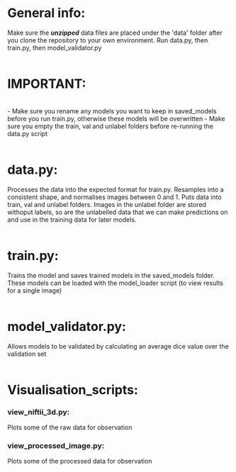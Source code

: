 # General info:
Make sure the ***unzipped*** data files are placed under the 'data' folder after you clone the repository to your own environment.
Run data.py, then train.py, then model_validator.py
<br />
<br />

# **IMPORTANT:**
<br />
- Make sure you rename any models you want to keep in saved_models before you run train.py, otherwise these models will be overwritten
- Make sure you empty the train, val and unlabel folders before re-running the data.py script
<br />
<br />
  
# **data.py:**
Processes the data into the expected format for train.py. Resamples into a consistent shape, and normalises images between 0 and 1. Puts data into train, val and unlabel folders. Images in the unlabel folder are stored withoput labels, so are the unlabelled data that we can make predictions on and use in the training data for later models.
<br />
<br />

# **train.py:**
Trains the model and saves trained models in the saved_models folder. These models can be loaded with the model_loader script (to view results for a single image)
<br />
<br />

# **model_validator.py:**
Allows models to be validated by calculating an average dice value over the validation set
<br />
<br />

# **Visualisation_scripts:**
### **view_niftii_3d.py:**
Plots some of the raw data for observation
<br />

### **view_processed_image.py:**
Plots some of the processed data for observation
<br />
